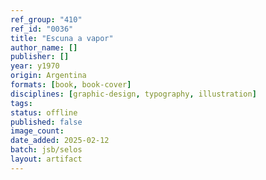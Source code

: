 ```yaml
---
ref_group: "410"
ref_id: "0036"
title: "Escuna a vapor"
author_name: []
publisher: []
year: y1970
origin: Argentina
formats: [book, book-cover]
disciplines: [graphic-design, typography, illustration]
tags:
status: offline
published: false
image_count:
date_added: 2025-02-12
batch: jsb/selos
layout: artifact
---
```

